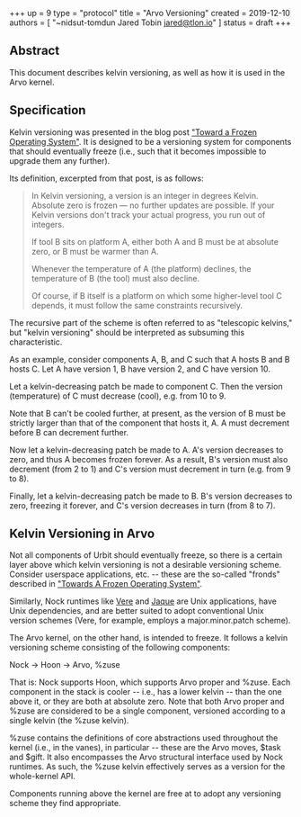 +++
up = 9
type = "protocol"
title = "Arvo Versioning"
created = 2019-12-10
authors = [
  "~nidsut-tomdun Jared Tobin <jared@tlon.io>"
]
status = draft
+++

## Abstract

This document describes kelvin versioning, as well as how it is used in the
Arvo kernel.

## Specification

Kelvin versioning was presented in the blog post ["Toward a Frozen Operating
System"][1].  It is designed to be a versioning system for components that
should eventually freeze (i.e., such that it becomes impossible to upgrade them
any further).

Its definition, excerpted from that post, is as follows:

> In Kelvin versioning, a version is an integer in degrees Kelvin. Absolute
> zero is frozen — no further updates are possible. If your Kelvin versions
> don't track your actual progress, you run out of integers.
>
> If tool B sits on platform A, either both A and B must be at absolute zero,
> or B must be warmer than A.
>
> Whenever the temperature of A (the platform) declines, the temperature of B
> (the tool) must also decline.
>
> Of course, if B itself is a platform on which some higher-level tool C
> depends, it must follow the same constraints recursively.

The recursive part of the scheme is often referred to as "telescopic kelvins,"
but "kelvin versioning" should be interpreted as subsuming this characteristic.

As an example, consider components A, B, and C such that A hosts B and B hosts
C.  Let A have version 1, B have version 2, and C have version 10.

Let a kelvin-decreasing patch be made to component C.  Then the version
(temperature) of C must decrease (cool), e.g. from 10 to 9.

Note that B can't be cooled further, at present, as the version of B must be
strictly larger than that of the component that hosts it, A.  A must decrement
before B can decrement further.

Now let a kelvin-decreasing patch be made to A.  A's version decreases to zero,
and thus A becomes frozen forever.  As a result, B's version must also
decrement (from 2 to 1) and C's version must decrement in turn (e.g. from 9 to
8).

Finally, let a kelvin-decreasing patch be made to B.  B's version decreases to
zero, freezing it forever, and C's version decreases in turn (from 8 to 7).

## Kelvin Versioning in Arvo

Not all components of Urbit should eventually freeze, so there is a certain
layer above which kelvin versioning is not a desirable versioning scheme.
Consider userspace applications, etc. -- these are the so-called "fronds"
described in ["Towards A Frozen Operating System"][1].

Similarly, Nock runtimes like [Vere][2] and [Jaque][3] are Unix applications,
have Unix dependencies, and are better suited to adopt conventional Unix
version schemes (Vere, for example, employs a major.minor.patch scheme).

The Arvo kernel, on the other hand, is intended to freeze.  It follows a kelvin
versioning scheme consisting of the following components:

  Nock -> Hoon -> Arvo, %zuse

That is: Nock supports Hoon, which supports Arvo proper and %zuse.  Each
component in the stack is cooler -- i.e., has a lower kelvin -- than the one
above it, or they are both at absolute zero.  Note that both Arvo proper and
%zuse are considered to be a single component, versioned according to a single
kelvin (the %zuse kelvin).

%zuse contains the definitions of core abstractions used throughout the kernel
(i.e., in the vanes), in particular -- these are the Arvo moves, $task and
$gift.  It also encompasses the Arvo structural interface used by Nock
runtimes.  As such, the %zuse kelvin effectively serves as a version for the
whole-kernel API.

Components running above the kernel are free at to adopt any versioning scheme
they find appropriate.

[1]: https://urbit.org/blog/toward-a-frozen-operating-system/
[2]: https://github.com/urbit/urbit/tree/master/pkg/urbit
[3]: https://github.com/frodwith/jaque

